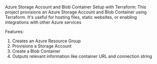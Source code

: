 Azure Storage Account and Blob Container Setup with Terraform:
    This project provisions an Azure Storage Account and Blob Container using Terraform. It's useful for hosting files, static websites, or enabling integrations with other Azure services

Features:
  1. Creates an Azure Resource Group
  2. Provisions a Storage Account
  3. Create a Blob Container
  4. Outputs relevant information like container URL and connection string
